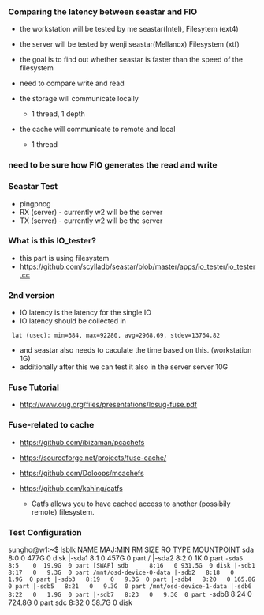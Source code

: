 ### Comparing the latency between seastar and FIO
- the workstation will be tested by me seastar(Intel), Filesytem (ext4)
- the server will be tested by wenji seastar(Mellanox) Filesystem (xtf)
- the goal is to find out whether seastar is faster than the speed of the filesystem
- need to compare write and read

- the storage will communicate locally
  - 1 thread, 1 depth
- the cache will communicate to remote and local
  - 1 thread

### need to be sure how FIO generates the read and write


### Seastar Test
- pingpnog
- RX (server) - currently w2 will be the server
- TX (server) - currently w2 will be the server


### What is this IO_tester?
- this part is using filesystem
- https://github.com/scylladb/seastar/blob/master/apps/io_tester/io_tester.cc


### 2nd version
- IO latency is the latency for the single IO
- IO latency should be collected in
```
 lat (usec): min=384, max=92280, avg=2968.69, stdev=13764.82
```
- and seastar also needs to caculate the time based on this. (workstation 1G)
- additionally after this we can test it also in the server server 10G



### Fuse Tutorial
- http://www.oug.org/files/presentations/losug-fuse.pdf


### Fuse-related to cache
- https://github.com/ibizaman/pcachefs
- https://sourceforge.net/projects/fuse-cache/
- https://github.com/Doloops/mcachefs

- https://github.com/kahing/catfs
  -  Catfs allows you to have cached access to another (possibily remote) filesystem.



### Test Configuration
sungho@w1:~$ lsblk
NAME   MAJ:MIN RM   SIZE RO TYPE MOUNTPOINT
sda      8:0    0   477G  0 disk
|-sda1   8:1    0   457G  0 part /
|-sda2   8:2    0     1K  0 part
`-sda5   8:5    0  19.9G  0 part [SWAP]
sdb      8:16   0 931.5G  0 disk
|-sdb1   8:17   0   9.3G  0 part /mnt/osd-device-0-data
|-sdb2   8:18   0   1.9G  0 part
|-sdb3   8:19   0   9.3G  0 part
|-sdb4   8:20   0 165.8G  0 part
|-sdb5   8:21   0   9.3G  0 part /mnt/osd-device-1-data
|-sdb6   8:22   0   1.9G  0 part
|-sdb7   8:23   0   9.3G  0 part
`-sdb8   8:24   0 724.8G  0 part
sdc      8:32   0  58.7G  0 disk
